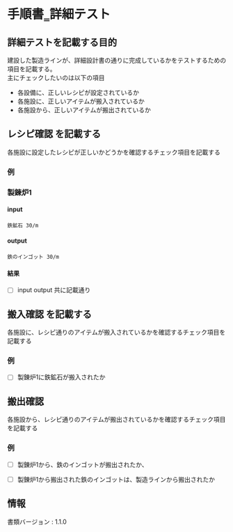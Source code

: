 # 手順書‗詳細テスト

## 詳細テストを記載する目的
建設した製造ラインが、詳細設計書の通りに完成しているかをテストするための項目を記載する。  
主にチェックしたいのは以下の項目
- 各設備に、正しいレシピが設定されているか
- 各施設に、正しいアイテムが搬入されているか
- 各施設から、正しいアイテムが搬出されているか

## レシピ確認 を記載する
各施設に設定したレシピが正しいかどうかを確認するチェック項目を記載する

### 例
### 製錬炉1
#### input
    鉄鉱石 30/m
#### output
    鉄のインゴット 30/m
#### 結果
- [ ] input output 共に記載通り

## 搬入確認 を記載する
各施設に、レシピ通りのアイテムが搬入されているかを確認するチェック項目を記載する

### 例
- [ ] 製錬炉1に鉄鉱石が搬入されたか

## 搬出確認
各施設から、レシピ通りのアイテムが搬出されているかを確認するチェック項目を記載する

### 例
- [ ] 製錬炉1から、鉄のインゴットが搬出されたか、
- [ ] 製錬炉1から搬出された鉄のインゴットは、製造ラインから搬出されたか


## 情報
書類バージョン : 1.1.0
